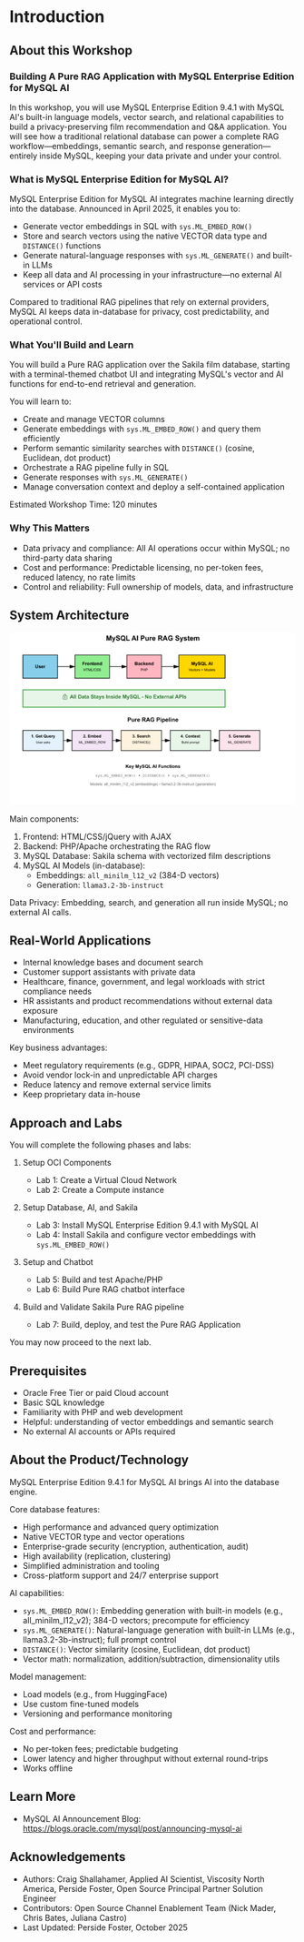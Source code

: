# Introduction

## About this Workshop

### Building  A Pure RAG Application with MySQL Enterprise Edition for MySQL AI

In this workshop, you will use MySQL Enterprise Edition 9.4.1 with MySQL AI's built-in language models, vector search, and relational capabilities to build a privacy-preserving film recommendation and Q&A application. You will see how a traditional relational database can power a complete RAG workflow—embeddings, semantic search, and response generation—entirely inside MySQL, keeping your data private and under your control.

### What is MySQL Enterprise Edition for MySQL AI?

MySQL Enterprise Edition for MySQL AI integrates machine learning directly into the database. Announced in April 2025, it enables you to:

- Generate vector embeddings in SQL with `sys.ML_EMBED_ROW()`
- Store and search vectors using the native VECTOR data type and `DISTANCE()` functions
- Generate natural-language responses with `sys.ML_GENERATE()` and built-in LLMs
- Keep all data and AI processing in your infrastructure—no external AI services or API costs

Compared to traditional RAG pipelines that rely on external providers, MySQL AI keeps data in-database for privacy, cost predictability, and operational control.

### What You'll Build and Learn

You will build a Pure RAG application over the Sakila film database, starting with a terminal-themed chatbot UI and integrating MySQL's vector and AI functions for end-to-end retrieval and generation.

You will learn to:
- Create and manage VECTOR columns
- Generate embeddings with `sys.ML_EMBED_ROW()` and query them efficiently
- Perform semantic similarity searches with `DISTANCE()` (cosine, Euclidean, dot product)
- Orchestrate a RAG pipeline fully in SQL
- Generate responses with `sys.ML_GENERATE()`
- Manage conversation context and deploy a self-contained application

Estimated Workshop Time: 120 minutes

### Why This Matters

- Data privacy and compliance: All AI operations occur within MySQL; no third-party data sharing
- Cost and performance: Predictable licensing, no per-token fees, reduced latency, no rate limits
- Control and reliability: Full ownership of models, data, and infrastructure

## System Architecture

![System Architecture](./images/mysql-ai-chatbot-rag.png "System Architecture")

Main components:
1. Frontend: HTML/CSS/jQuery with AJAX
2. Backend: PHP/Apache orchestrating the RAG flow
3. MySQL Database: Sakila schema with vectorized film descriptions
4. MySQL AI Models (in-database):
   - Embeddings: `all_minilm_l12_v2` (384-D vectors)
   - Generation: `llama3.2-3b-instruct`

Data Privacy: Embedding, search, and generation all run inside MySQL; no external AI calls.

## Real-World Applications

- Internal knowledge bases and document search
- Customer support assistants with private data
- Healthcare, finance, government, and legal workloads with strict compliance needs
- HR assistants and product recommendations without external data exposure
- Manufacturing, education, and other regulated or sensitive-data environments

Key business advantages:
- Meet regulatory requirements (e.g., GDPR, HIPAA, SOC2, PCI-DSS)
- Avoid vendor lock-in and unpredictable API charges
- Reduce latency and remove external service limits
- Keep proprietary data in-house

## Approach and Labs

You will complete the following phases and labs:

1. Setup OCI Components
   - Lab 1: Create a Virtual Cloud Network
   - Lab 2: Create a Compute instance


2. Setup Database, AI, and Sakila
   - Lab 3: Install MySQL Enterprise Edition 9.4.1 with MySQL AI
   - Lab 4: Install Sakila and configure vector embeddings with `sys.ML_EMBED_ROW()`



3. Setup and Chatbot
   - Lab 5: Build and test Apache/PHP
   - Lab 6: Build Pure RAG chatbot interface


4. Build and Validate Sakila Pure RAG pipeline
   - Lab 7: Build, deploy, and test the Pure RAG Application


You may now proceed to the next lab.

## Prerequisites

- Oracle Free Tier or paid Cloud account
- Basic SQL knowledge
- Familiarity with PHP and web development
- Helpful: understanding of vector embeddings and semantic search
- No external AI accounts or APIs required

## About the Product/Technology

MySQL Enterprise Edition 9.4.1 for MySQL AI brings AI into the database engine.

Core database features:
- High performance and advanced query optimization
- Native VECTOR type and vector operations
- Enterprise-grade security (encryption, authentication, audit)
- High availability (replication, clustering)
- Simplified administration and tooling
- Cross-platform support and 24/7 enterprise support

AI capabilities:
- `sys.ML_EMBED_ROW()`: Embedding generation with built-in models (e.g., all_minilm_l12_v2); 384-D vectors; precompute for efficiency
- `sys.ML_GENERATE()`: Natural-language generation with built-in LLMs (e.g., llama3.2-3b-instruct); full prompt control
- `DISTANCE()`: Vector similarity (cosine, Euclidean, dot product)
- Vector math: normalization, addition/subtraction, dimensionality utils

Model management:
- Load models (e.g., from HuggingFace)
- Use custom fine-tuned models
- Versioning and performance monitoring

Cost and performance:
- No per-token fees; predictable budgeting
- Lower latency and higher throughput without external round-trips
- Works offline


## Learn More

- MySQL AI Announcement Blog: https://blogs.oracle.com/mysql/post/announcing-mysql-ai

## Acknowledgements

- Authors: Craig Shallahamer, Applied AI Scientist, Viscosity North America, Perside Foster, Open Source Principal Partner Solution Engineer
- Contributors: Open Source Channel Enablement Team (Nick Mader, Chris Bates, Juliana Castro)
- Last Updated: Perside Foster, October 2025